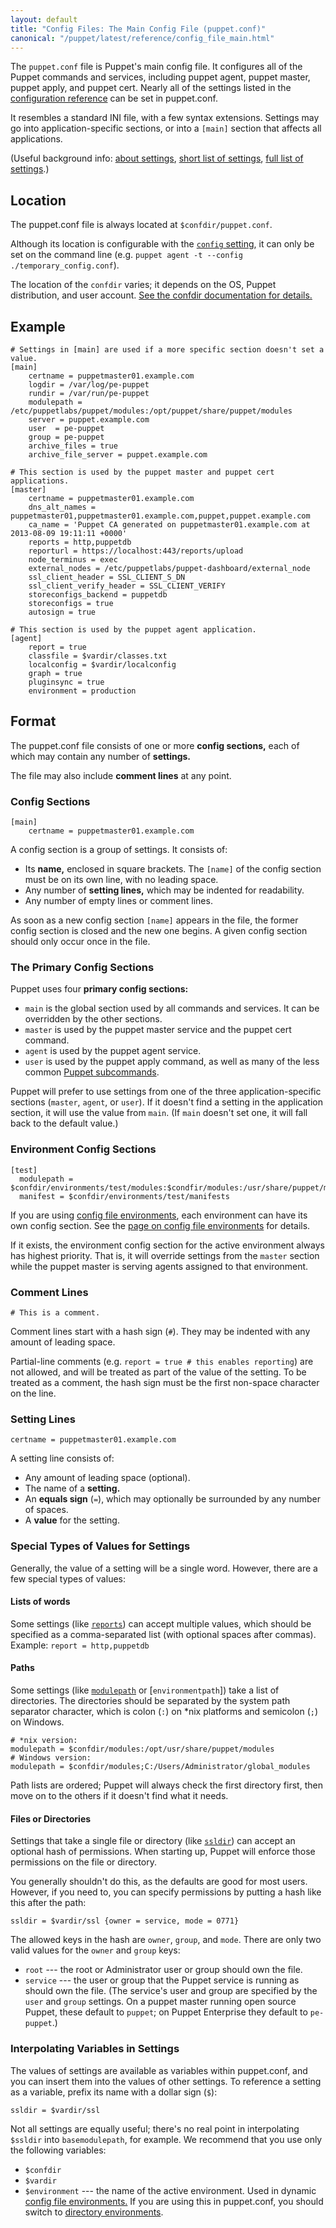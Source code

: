 ```yaml
---
layout: default
title: "Config Files: The Main Config File (puppet.conf)"
canonical: "/puppet/latest/reference/config_file_main.html"
---
```


[conf_ref]: /references/3.7.latest/configuration.html
[about]: ./config_about_settings.html
[short]: ./config_important_settings.html
[config]: /references/3.7.latest/configuration.html#config
[subcommands]: /references/3.7.latest/man/
[conf_environments]: ./environments_classic.html
[reports]: /references/3.7.latest/configuration.html#reports
[modulepath]: /references/3.7.latest/configuration.html#modulepath
[ssldir]: /references/3.7.latest/configuration.html#ssldir
[dir_environments]: ./environments.html

The `puppet.conf` file is Puppet's main config file. It configures all of the Puppet commands and services, including puppet agent, puppet master, puppet apply, and puppet cert. Nearly all of the settings listed in the [configuration reference][conf_ref] can be set in puppet.conf.

It resembles a standard INI file, with a few syntax extensions. Settings may go into application-specific sections, or into a `[main]` section that affects all applications.

(Useful background info: [about settings][about], [short list of settings][short], [full list of settings][conf_ref].)


## Location

The puppet.conf file is always located at `$confdir/puppet.conf`.

Although its location is configurable with the [`config` setting][config], it can only be set on the command line (e.g. `puppet agent -t --config ./temporary_config.conf`).

The location of the `confdir` varies; it depends on the OS, Puppet distribution, and user account. [See the confdir documentation for details.][confdir]

[confdir]: ./dirs_confdir.html


## Example

    # Settings in [main] are used if a more specific section doesn't set a value.
    [main]
        certname = puppetmaster01.example.com
        logdir = /var/log/pe-puppet
        rundir = /var/run/pe-puppet
        modulepath = /etc/puppetlabs/puppet/modules:/opt/puppet/share/puppet/modules
        server = puppet.example.com
        user  = pe-puppet
        group = pe-puppet
        archive_files = true
        archive_file_server = puppet.example.com

    # This section is used by the puppet master and puppet cert applications.
    [master]
        certname = puppetmaster01.example.com
        dns_alt_names = puppetmaster01,puppetmaster01.example.com,puppet,puppet.example.com
        ca_name = 'Puppet CA generated on puppetmaster01.example.com at 2013-08-09 19:11:11 +0000'
        reports = http,puppetdb
        reporturl = https://localhost:443/reports/upload
        node_terminus = exec
        external_nodes = /etc/puppetlabs/puppet-dashboard/external_node
        ssl_client_header = SSL_CLIENT_S_DN
        ssl_client_verify_header = SSL_CLIENT_VERIFY
        storeconfigs_backend = puppetdb
        storeconfigs = true
        autosign = true

    # This section is used by the puppet agent application.
    [agent]
        report = true
        classfile = $vardir/classes.txt
        localconfig = $vardir/localconfig
        graph = true
        pluginsync = true
        environment = production

## Format

The puppet.conf file consists of one or more **config sections,** each of which may contain any number of **settings.**

The file may also include **comment lines** at any point.

### Config Sections

    [main]
        certname = puppetmaster01.example.com

A config section is a group of settings. It consists of:

* Its **name,** enclosed in square brackets. The `[name]` of the config section must be on its own line, with no leading space.
* Any number of **setting lines,** which may be indented for readability.
* Any number of empty lines or comment lines.

As soon as a new config section `[name]` appears in the file, the former config section is closed and the new one begins. A given config section should only occur once in the file.

### The Primary Config Sections

Puppet uses four **primary config sections:**

* `main` is the global section used by all commands and services. It can be overridden by the other sections.
* `master` is used by the puppet master service and the puppet cert command.
* `agent` is used by the puppet agent service.
* `user` is used by the puppet apply command, as well as many of the less common [Puppet subcommands][subcommands].

Puppet will prefer to use settings from one of the three application-specific sections (`master`, `agent`, or `user`). If it doesn't find a setting in the application section, it will use the value from `main`. (If `main` doesn't set one, it will fall back to the default value.)

### Environment Config Sections

    [test]
      modulepath = $confdir/environments/test/modules:$condfir/modules:/usr/share/puppet/modules
      manifest = $confdir/environments/test/manifests

If you are using [config file environments][conf_environments], each environment can have its own config section. See the [page on config file environments][conf_environments] for details.

If it exists, the environment config section for the active environment always has highest priority. That is, it will override settings from the `master` section while the puppet master is serving agents assigned to that environment.

### Comment Lines

    # This is a comment.

Comment lines start with a hash sign (`#`). They may be indented with any amount of leading space.

Partial-line comments (e.g. `report = true # this enables reporting`) are not allowed, and will be treated as part of the value of the setting. To be treated as a comment, the hash sign must be the first non-space character on the line.

### Setting Lines

    certname = puppetmaster01.example.com

A setting line consists of:

* Any amount of leading space (optional).
* The name of a **setting.**
* An **equals sign** (`=`), which may optionally be surrounded by any number of spaces.
* A **value** for the setting.

### Special Types of Values for Settings

Generally, the value of a setting will be a single word. However, there are a few special types of values:

#### Lists of words

Some settings (like [`reports`][reports]) can accept multiple values, which should be specified as a comma-separated list (with optional spaces after commas). Example: `report = http,puppetdb`

#### Paths

Some settings (like [`modulepath`][modulepath] or [`environmentpath`]) take a list of directories. The directories should be separated by the system path separator character, which is colon (`:`) on \*nix platforms and semicolon (`;`) on Windows.

    # *nix version:
    modulepath = $confdir/modules:/opt/usr/share/puppet/modules
    # Windows version:
    modulepath = $confdir/modules;C:/Users/Administrator/global_modules

Path lists are ordered; Puppet will always check the first directory first, then move on to the others if it doesn't find what it needs.

#### Files or Directories

Settings that take a single file or directory (like [`ssldir`][ssldir]) can accept an optional hash of permissions. When starting up, Puppet will enforce those permissions on the file or directory.

You generally shouldn't do this, as the defaults are good for most users. However, if you need to, you can specify permissions by putting a hash like this after the path:

    ssldir = $vardir/ssl {owner = service, mode = 0771}

The allowed keys in the hash are `owner`, `group`, and `mode`. There are only two valid values for the `owner` and `group` keys:

* `root` --- the root or Administrator user or group should own the file.
* `service` --- the user or group that the Puppet service is running as should own the file. (The service's user and group are specified by the `user` and `group` settings. On a puppet master running open source Puppet, these default to `puppet`;  on Puppet Enterprise they default to `pe-puppet`.)

### Interpolating Variables in Settings

The values of settings are available as variables within puppet.conf, and you can insert them into the values of other settings. To reference a setting as a variable, prefix its name with a dollar sign (`$`):

    ssldir = $vardir/ssl

Not all settings are equally useful; there's no real point in interpolating `$ssldir` into `basemodulepath`, for example. We recommend that you use only the following variables:

* `$confdir`
* `$vardir`
* `$environment` --- the name of the active environment. Used in dynamic [config file environments.][conf_environments] If you are using this in puppet.conf, you should switch to [directory environments][dir_environments].

[env_conf_interp]: ./config_file_environment.html#interpolation-in-values
